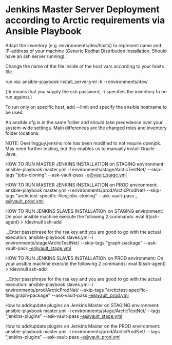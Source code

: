 Jenkins Master Server Deployment according to Arctic requirements via Ansible Playbook
======================================================================================

Adapt the inventory (e.g. environments/dev/hosts) to represent name and IP-address of your machine (Generic Redhat Distribution Installation. Should have an ssh server running).

Change the name of the file inside of the host vars according to your hosts file.

run via: ansible-playbook install_server.yml -k -i environments/dev/

(-k means that you supply the ssh password, -i specifies the inventory to be run against.)

To run only on specific host, add --limit and specify the ansible hostname to be used.

An ansible.cfg is in the same folder and should take precedence over your system-wide settings. Main differences are the changed roles and inventory folder locations.

NOTE: Geerlingguy.jenkins role has been modified to not require openjdk. May need further testing, but this enables us to manually install Oracle Java.


HOW TO RUN MASTER JENKINS INSTALLATION on STAGING environment:
ansible-playbook master.yml -i environments/stage/ArcticTestNet/ --skip-tags "jobs-cloning" --ask-vault-pass -e@vault_stage.yml

HOW TO RUN MASTER JENKINS INSTALLATION on PROD environment:
ansible-playbook master.yml -i environments/prod/ArcticProdNet/ --skip-tags "arctictest-specific-files,jobs-cloning" --ask-vault-pass -e@vault_prod.yml




HOW TO RUN JENKINS SLAVES INSTALLATION on STAGING environment:
On your ansible machine execute the following 2 commands:
eval $(ssh-agent) > /dev/null
ssh-add

...Enter passphrase for the rsa key and you are good to go with the actual execution:
ansible-playbook slaves.yml -i environments/stage/ArcticTestNet/ --skip-tags "graph-package" --ask-vault-pass -e@vault_stage.yml

HOW TO RUN JENKINS SLAVES INSTALLATION on PROD environment:
On your ansible machine execute the following 2 commands:
eval $(ssh-agent) > /dev/null
ssh-add

...Enter passphrase for the rsa key and you are good to go with the actual execution:
ansible-playbook slaves.yml -i environments/prod/ArcticProdNet/ --skip-tags "arctictest-specific-files,graph-package" --ask-vault-pass -e@vault_prod.yml




How to add/update plugins on Jenkins Master on STAGING environment:
ansible-playbook master.yml -i environments/stage/ArcticTestNet/ --tags "jenkins-plugins" --ask-vault-pass -e@vault_stage.yml

How to add/update plugins on Jenkins Master on the PROD environment:
ansible-playbook master.yml -i environments/prod/ArcticProdNet/ --tags "jenkins-plugins" --ask-vault-pass -e@vault_prod.yml
